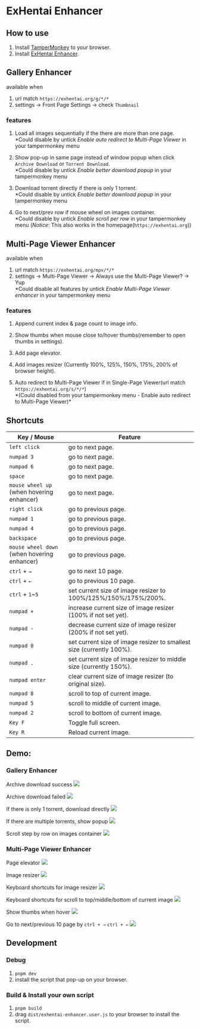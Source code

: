 # ExHentai Enhancer

## How to use
1. Install [TamperMonkey](https://chrome.google.com/webstore/detail/tampermonkey/dhdgffkkebhmkfjojejmpbldmpobfkfo) to your browser.
2. Install [ExHentai Enhancer](https://github.com/sk2589822/Exhentai-Enhancer/raw/master/dist/exhentai-enhancer.user.js).

## Gallery Enhancer
available when
1. url match ```https://exhentai.org/g/*/*```
2. settings -> Front Page Settings -> check `Thumbnail`

### features

1. Load all images sequentially if the there are more than one page.  
   \*Could disable by untick *Enable auto redirect to Multi-Page Viewer* in your tampermonkey menu

2. Show pop-up in same page instead of window popup when click `Archive Download` or `Torrent Download`.  
   \*Could disable by untick *Enable better download popup* in your tampermonkey menu

3. Download torrent directly if there is only 1 torrent.  
   \*Could disable by untick *Enable better download popup* in your tampermonkey menu

4. Go to next/prev row if mouse wheel on images container.   
   \*Could disable by untick *Enable scroll per row* in your tampermonkey menu
   (*Notice*: This also works in the homepage(`https://exhentai.org`))

## Multi-Page Viewer Enhancer
available when 
1. url match ```https://exhentai.org/mpv/*/*```
2. settings -> Multi-Page Viewer -> Always use the Multi-Page Viewer? -> Yup  
\*Could disable all features by untick *Enable Multi-Page Viewer enhancer* in your tampermonkey menu

### features

1. Append current index & page count to image info.

2. Show thumbs when mouse close to/hover thumbs(remember to open thumbs in settings).

3. Add page elevator.

4. Add images resizer (Currently 100%, 125%, 150%, 175%, 200% of browser height).

5. Auto redirect to Multi-Page Viewer if in Single-Page Viewer(url match `https://exhentai.org/s/*/*`)  
   \*(Could disabled from your tampermonkey menu - Enable auto redirect to Multi-Page Viewer)*
   

## Shortcuts

| Key / Mouse | Feature |
| --- | --- |
| `left click` | go to next page. |
| `numpad 3`  | go to next page. |
| `numpad 6`  | go to next page. | 
| `space` | go to next page. |
| `mouse wheel up` (when hovering enhancer) | go to next page. |
| `right click` | go to previous page. |
| `numpad 1` | go to previous page. |
| `numpad 4`  | go to previous page. |
| `backspace` | go to previous page. |
| `mouse wheel down` (when hovering enhancer) | go to previous page. |
| `ctrl` + `→` | go to next 10 page. |
| `ctrl` + `←` | go to previous 10 page. |
| `ctrl` + `1`~`5` | set current size of image resizer to 100%/125%/150%/175%/200%. |
| `numpad +` | increase current size of image resizer (100% if not set yet). |
| `numpad -` | decrease current size of image resizer (200% if not set yet). |
| `numpad 0` | set current size of image resizer to smallest size (currently 100%). |
| `numpad .` | set current size of image resizer to middle size (currently 150%). |
| `numpad enter` | clear current size of image resizer (to original size). |
| `numpad 8` | scroll to top of current image. |
| `numpad 5` | scroll to middle of current image. |
| `numpad 2` | scroll to bottom of current image. |
| `Key F` | Toggle full screen. |
| `Key R` | Reload current image. |

## Demo:
  ### Gallery Enhancer

  Archive download success
  ![](https://imgur.com/a8hzlNN.gif)

  Archive download failed
  ![](https://imgur.com/hBmh7A7.gif)

  If there is only 1 torrent, download directly
  ![](https://imgur.com/kdu3MyP.gif)

  If there are multiple torrents, show popup
  ![](https://imgur.com/bXd1YJH.gif)

  Scroll step by row on images container
  ![](https://imgur.com/WdDGu8J.gif)


  ### Multi-Page Viewer Enhancer
  Page elevator
  ![](https://imgur.com/pmwTRuJ.gif)

  Image resizer
  ![](https://imgur.com/Jv2hMgJ.gif)

  Keyboard shortcuts for image resizer
  ![](https://imgur.com/8IRzMkH.gif)

  Keyboard shortcuts for scroll to top/middle/bottom of current image
  ![](https://imgur.com/552vKHC.gif)

  Show thumbs when hover
  ![](https://imgur.com/RoVA7iX.gif)
  
  Go to next/previous 10 page by `ctrl + →` `ctrl + ←`
  ![](https://imgur.com/5viyiJ8.gif)

## Development

### Debug
1. ```pnpm dev```
2. install the script that pop-up on your browser.

### Build & Install your own script
1. ```pnpm build```
2. drag `dist/exhentai-enhancer.user.js` to your browser to install the script.
